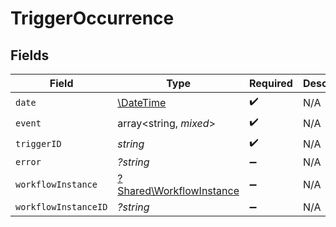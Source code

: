 # TriggerOccurrence


## Fields

| Field                                                               | Type                                                                | Required                                                            | Description                                                         |
| ------------------------------------------------------------------- | ------------------------------------------------------------------- | ------------------------------------------------------------------- | ------------------------------------------------------------------- |
| `date`                                                              | [\DateTime](https://www.php.net/manual/en/class.datetime.php)       | :heavy_check_mark:                                                  | N/A                                                                 |
| `event`                                                             | array<string, *mixed*>                                              | :heavy_check_mark:                                                  | N/A                                                                 |
| `triggerID`                                                         | *string*                                                            | :heavy_check_mark:                                                  | N/A                                                                 |
| `error`                                                             | *?string*                                                           | :heavy_minus_sign:                                                  | N/A                                                                 |
| `workflowInstance`                                                  | [?Shared\WorkflowInstance](../../Models/Shared/WorkflowInstance.md) | :heavy_minus_sign:                                                  | N/A                                                                 |
| `workflowInstanceID`                                                | *?string*                                                           | :heavy_minus_sign:                                                  | N/A                                                                 |